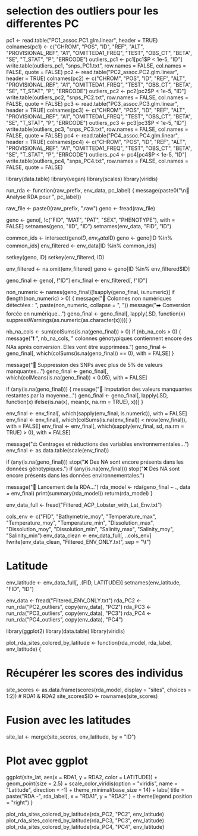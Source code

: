 
# selection des outliers pour les differentes PC
pc1 <- read.table("PC1_assoc.PC1.glm.linear", header = TRUE)
colnames(pc1) <- c("CHROM", "POS", "ID", "REF", "ALT", "PROVISIONAL_REF", "A1", "OMITTEDA1_FREQ", 
                     "TEST", "OBS_CT", "BETA", "SE", "T_STAT", "P", "ERRCODE")
outliers_pc1 <- pc1[pc1$P < 1e-5, "ID"]
write.table(outliers_pc1, "snps_PC1.txt", row.names = FALSE, col.names = FALSE, quote = FALSE)
pc2 <- read.table("PC2_assoc.PC2.glm.linear", header = TRUE)
colnames(pc2) <- c("CHROM", "POS", "ID", "REF", "ALT", "PROVISIONAL_REF", "A1", "OMITTEDA1_FREQ", 
                     "TEST", "OBS_CT", "BETA", "SE", "T_STAT", "P", "ERRCODE")
outliers_pc2 <- pc2[pc2$P < 1e-5, "ID"]
write.table(outliers_pc2, "snps_PC2.txt", row.names = FALSE, col.names = FALSE, quote = FALSE)
pc3 <- read.table("PC3_assoc.PC3.glm.linear", header = TRUE)
colnames(pc3) <- c("CHROM", "POS", "ID", "REF", "ALT", "PROVISIONAL_REF", "A1", "OMITTEDA1_FREQ", 
                     "TEST", "OBS_CT", "BETA", "SE", "T_STAT", "P", "ERRCODE")
outliers_pc3 <- pc3[pc3$P < 1e-5, "ID"]
write.table(outliers_pc3, "snps_PC3.txt", row.names = FALSE, col.names = FALSE, quote = FALSE)
pc4 <- read.table("PC4_assoc.PC4.glm.linear", header = TRUE)
colnames(pc4) <- c("CHROM", "POS", "ID", "REF", "ALT", "PROVISIONAL_REF", "A1", "OMITTEDA1_FREQ", 
                     "TEST", "OBS_CT", "BETA", "SE", "T_STAT", "P", "ERRCODE")
outliers_pc4 <- pc4[pc4$P < 1e-5, "ID"]
write.table(outliers_pc4, "snps_PC4.txt", row.names = FALSE, col.names = FALSE, quote = FALSE)

library(data.table)
library(vegan)
library(scales)
library(viridis)

run_rda <- function(raw_prefix, env_data, pc_label) {
  message(paste0("\n🔎 Analyse RDA pour ", pc_label))
  
  raw_file <- paste0(raw_prefix, ".raw")
  geno <- fread(raw_file)
  
  geno <- geno[, !c("FID", "MAT", "PAT", "SEX", "PHENOTYPE"), with = FALSE]
  setnames(geno, "IID", "ID")
  setnames(env_data, "FID", "ID")
  
  common_ids <- intersect(geno$ID, env_data$ID)
  geno <- geno[ID %in% common_ids]
  env_filtered <- env_data[ID %in% common_ids]
  
  setkey(geno, ID)
  setkey(env_filtered, ID)
  
  env_filtered <- na.omit(env_filtered)
  geno <- geno[ID %in% env_filtered$ID]
  
  geno_final <- geno[, !"ID"]
  env_final <- env_filtered[, !"ID"]
  
  non_numeric <- names(geno_final)[!sapply(geno_final, is.numeric)]
  if (length(non_numeric) > 0) {
    message("🔧 Colonnes non numériques détectées : ", paste(non_numeric, collapse = ", "))
    message("➡️  Conversion forcée en numérique...")
    geno_final <- geno_final[, lapply(.SD, function(x) suppressWarnings(as.numeric(as.character(x))))]
  }
  
  nb_na_cols <- sum(colSums(is.na(geno_final)) > 0)
  if (nb_na_cols > 0) {
    message("❗ ", nb_na_cols, " colonnes génotypiques contiennent encore des NAs après conversion. Elles vont être supprimées.")
    geno_final <- geno_final[, which(colSums(is.na(geno_final)) == 0), with = FALSE]
  }
  
  message("🧹 Suppression des SNPs avec plus de 5% de valeurs manquantes...")
  geno_final <- geno_final[, which(colMeans(is.na(geno_final)) < 0.05), with = FALSE]
  
  if (any(is.na(geno_final))) {
    message("🧩 Imputation des valeurs manquantes restantes par la moyenne...")
    geno_final <- geno_final[, lapply(.SD, function(x) ifelse(is.na(x), mean(x, na.rm = TRUE), x))]
  }
  
  env_final <- env_final[, which(sapply(env_final, is.numeric)), with = FALSE]
  env_final <- env_final[, which(colSums(is.na(env_final)) < nrow(env_final)), with = FALSE]
  env_final <- env_final[, which(sapply(env_final, sd, na.rm = TRUE) > 0), with = FALSE]
  
  message("⚖️  Centrages et réductions des variables environnementales...")
  env_final <- as.data.table(scale(env_final))
  
  if (any(is.na(geno_final))) stop("❌ Des NA sont encore présents dans les données génotypiques.")
  if (any(is.na(env_final))) stop("❌ Des NA sont encore présents dans les données environnementales.")
  
  message("🚀 Lancement de la RDA...")
  rda_model <- rda(geno_final ~ ., data = env_final)
  print(summary(rda_model))
  return(rda_model)
}

env_data_full <- fread("Filtered_ACP_Lobster_with_Lat_Env.txt")

cols_env <- c("FID", "Bathymetrie_moy", "Temperature_max", "Temperature_moy", "Temperature_min",
              "Dissolution_max", "Dissolution_moy", "Dissolution_min",
              "Salinity_max", "Salinity_moy", "Salinity_min")
env_data_clean <- env_data_full[, ..cols_env]
fwrite(env_data_clean, "Filtered_ENV_ONLY.txt", sep = "\t")

# Latitude
env_latitude <- env_data_full[, .(FID, LATITUDE)]
setnames(env_latitude, "FID", "ID")

env_data <- fread("Filtered_ENV_ONLY.txt")
rda_PC2 <- run_rda("PC2_outliers", copy(env_data), "PC2")
rda_PC3 <- run_rda("PC3_outliers", copy(env_data), "PC3")
rda_PC4 <- run_rda("PC4_outliers", copy(env_data), "PC4")

library(ggplot2)
library(data.table)
library(viridis)

plot_rda_sites_colored_by_latitude <- function(rda_model, rda_label, env_latitude) {
  # Récupérer les scores des individus
  site_scores <- as.data.frame(scores(rda_model, display = "sites", choices = 1:2))  # RDA1 & RDA2
  site_scores$ID <- rownames(site_scores)
  
  # Fusion avec les latitudes
  site_lat <- merge(site_scores, env_latitude, by = "ID")
  
  # Plot avec ggplot
  ggplot(site_lat, aes(x = RDA1, y = RDA2, color = LATITUDE)) +
    geom_point(size = 2.5) +
    scale_color_viridis(option = "viridis", name = "Latitude", direction = -1) +
    theme_minimal(base_size = 14) +
    labs(
      title = paste("RDA -", rda_label),
      x = "RDA1",
      y = "RDA2"
    ) +
    theme(legend.position = "right")
}

plot_rda_sites_colored_by_latitude(rda_PC2, "PC2", env_latitude)
plot_rda_sites_colored_by_latitude(rda_PC3, "PC3", env_latitude)
plot_rda_sites_colored_by_latitude(rda_PC4, "PC4", env_latitude)

